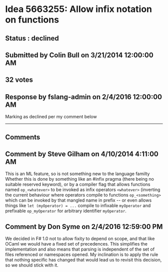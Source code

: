 # Idea 5663255: Allow infix notation on functions #

## Status : declined

## Submitted by Colin Bull on 3/21/2014 12:00:00 AM

## 32 votes





## Response by fslang-admin on 2/4/2016 12:00:00 AM

Marking as declined per my comment below

------------------------
## Comments


## Comment by Steve Gilham on 4/10/2014 4:11:00 AM
This is an ML feature, so is not something new to the language familty
Whether this is done by something like an #infix pragma (there being no suitable reserved keyword), or by a compiler flag that allows functions named `op_<whatever>` to be invoked as infix operators `<whatever>` (inverting the current behaviour where operators compile to functions `op_<something>` which can be invoked by that mangled name in prefix -- or even allows things like `let (myOperator) = ...` compile to infixable `myOperator` and prefixable `op_myOperator` for arbitrary identifier `myOperator`.


## Comment by Don Syme on 2/4/2016 12:59:00 PM
We decided in F# 1.0 not to allow fixity to depend on scope, and that like OCaml we would have a fixed set of precedences. This simplifies the implementation and also means that parsing is independent of the set of files referenced or namespaces opened.
My inclination is to apply the rule that nothing specific has changed that would lead us to revisit this decision, so we should stick with it.

